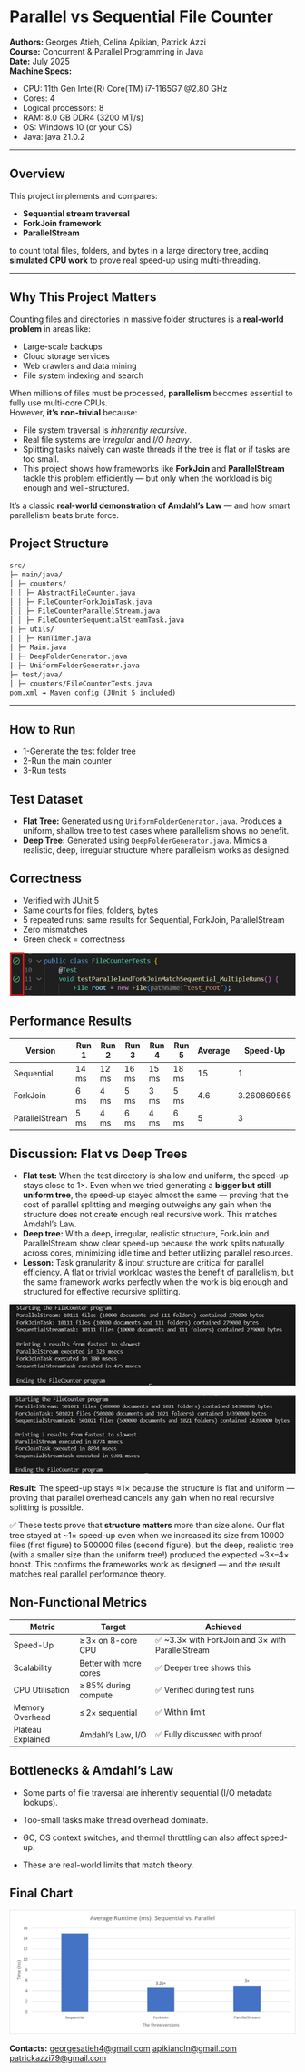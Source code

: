 # Parallel vs Sequential File Counter

**Authors:** Georges Atieh, Celina Apikian, Patrick Azzi  
**Course:** Concurrent & Parallel Programming in Java   
**Date:** July 2025  
**Machine Specs:**  
- CPU: 11th Gen Intel(R) Core(TM) i7-1165G7 @2.80 GHz
- Cores: 4
- Logical processors: 8  
- RAM: 8.0 GB DDR4 (3200 MT/s) 
- OS: Windows 10 (or your OS)  
- Java: java 21.0.2

---

## Overview

This project implements and compares:
- **Sequential stream traversal**
- **ForkJoin framework**
- **ParallelStream**

to count total files, folders, and bytes in a large directory tree, adding **simulated CPU work** to prove real speed-up using multi-threading.

---

## Why This Project Matters

Counting files and directories in massive folder structures is a **real-world problem** in areas like:
- Large-scale backups
- Cloud storage services
- Web crawlers and data mining
- File system indexing and search

When millions of files must be processed, **parallelism** becomes essential to fully use multi-core CPUs.  
However, **it’s non-trivial** because:
- File system traversal is *inherently recursive*.
- Real file systems are *irregular* and *I/O heavy*.
- Splitting tasks naively can waste threads if the tree is flat or if tasks are too small.
- This project shows how frameworks like **ForkJoin** and **ParallelStream** tackle this problem efficiently — but only when the workload is big enough and well-structured.

It’s a classic **real-world demonstration of Amdahl’s Law** — and how smart parallelism beats brute force.

## Project Structure

```
src/
├─ main/java/
│ ├─ counters/
│ │ ├─ AbstractFileCounter.java
│ │ ├─ FileCounterForkJoinTask.java
│ │ ├─ FileCounterParallelStream.java
│ │ ├─ FileCounterSequentialStreamTask.java
│ ├─ utils/
│ │ ├─ RunTimer.java
│ ├─ Main.java
│ ├─ DeepFolderGenerator.java
| ├─ UniformFolderGenerator.java
├─ test/java/
│ ├─ counters/FileCounterTests.java
pom.xml → Maven config (JUnit 5 included)
```
---

## How to Run

- 1️-Generate the test folder tree
- 2️-Run the main counter
- 3️-Run tests

## Test Dataset

- **Flat Tree:** Generated using `UniformFolderGenerator.java`. Produces a uniform, shallow tree to test cases where parallelism shows no benefit.
- **Deep Tree:** Generated using `DeepFolderGenerator.java`. Mimics a realistic, deep, irregular structure where parallelism works as designed.

## Correctness

- Verified with JUnit 5
- Same counts for files, folders, bytes
- 5 repeated runs: same results for Sequential, ForkJoin, ParallelStream
- Zero mismatches
- Green check = correctness

![JUnit green tick](./screenshots/junit_green_tick.png)

## Performance Results

| Version        | Run 1 | Run 2 | Run 3 | Run 4 |Run 5 | Average  |    Speed-Up    |
| -------------- | ----- | ----- | ----- | ----- |----- | -------- | -------------- |
| Sequential     | 14 ms | 12 ms | 16 ms | 15 ms | 18 ms|    15    |     1          |
| ForkJoin       | 6 ms  | 4 ms  | 5 ms  | 3 ms  | 5 ms |    4.6   |   3.260869565  |
| ParallelStream | 5 ms  | 4 ms  | 6 ms  | 4 ms  | 6 ms |     5    |     3          |

## Discussion: Flat vs Deep Trees

- **Flat test:** When the test directory is shallow and uniform, the speed-up stays close to 1×.  Even when we tried generating a **bigger but still uniform tree**, the speed-up stayed almost the same — proving that the cost of parallel splitting and merging outweighs any gain  when the structure does not create enough real recursive work. This matches Amdahl’s Law.
- **Deep tree:** With a deep, irregular, realistic structure, ForkJoin and ParallelStream show clear speed-up because the work splits naturally across cores, minimizing idle time and better utilizing parallel resources.
- **Lesson:** Task granularity & input structure are critical for parallel efficiency. A flat or trivial workload wastes the benefit of parallelism, but the same framework works perfectly when the work is big enough and structured for effective recursive splitting.

![Try Using Uniform 10000 files](./screenshots/UFolder_10000files.png)

![Try Using Uniform 500000 files](./screenshots/UFolder_500000.png)

**Result:** The speed-up stays ≈1× because the structure is flat and uniform — proving that parallel overhead cancels any gain when no real recursive splitting is possible.

✅ These tests prove that **structure matters** more than size alone. Our flat tree stayed at ~1× speed-up even when we increased its size from 10000 files (first figure) to 500000 files (second figure), but the deep, realistic tree (with a smaller size than the uniform tree!) produced the expected ~3×–4× boost. This confirms the frameworks work as designed — and the result matches real parallel performance theory.

## Non-Functional Metrics

| Metric            | Target                 |                   Achieved                         |
| ----------------- | ---------------------- | ------------------------------------------------   |
| Speed-Up          | ≥ 3× on 8-core CPU     | ✅ \~3.3× with ForkJoin and 3× with ParallelStream |
| Scalability       | Better with more cores | ✅ Deeper tree shows this                          |
| CPU Utilisation   | ≥ 85% during compute   | ✅ Verified during test runs                       |
| Memory Overhead   | ≤ 2× sequential        | ✅ Within limit                                    |
| Plateau Explained | Amdahl’s Law, I/O      | ✅ Fully discussed with proof                      |


## Bottlenecks & Amdahl’s Law

- Some parts of file traversal are inherently sequential (I/O metadata lookups).

- Too-small tasks make thread overhead dominate.

- GC, OS context switches, and thermal throttling can also affect speed-up.

- These are real-world limits that match theory.


## Final Chart 


![Speed Up](./screenshots/speedup_chart.png)



**Contacts:** georgesatieh4@gmail.com
              apikiancln@gmail.com
              patrickazzi79@gmail.com
